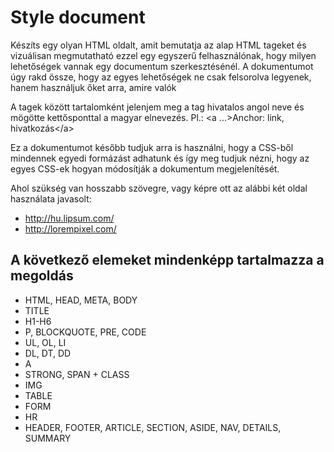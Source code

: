 # Style document

Készíts egy olyan HTML oldalt, amit bemutatja az alap HTML tageket és vizuálisan megmutatható ezzel egy egyszerű felhasználónak, hogy milyen lehetőségek vannak egy documentum szerkesztésénél. A dokumentumot úgy rakd össze, hogy az egyes lehetőségek ne csak felsorolva legyenek, hanem használjuk őket arra, amire valók

A tagek között tartalomként jelenjem meg a tag hivatalos angol neve és mögötte kettősponttal a magyar elnevezés. Pl.: &lt;a ...&gt;Anchor: link, hivatkozás&lt;/a&gt;

Ez a dokumentumot később tudjuk arra is használni, hogy a CSS-ből mindennek egyedi formázást adhatunk és így meg tudjuk nézni, hogy az egyes CSS-ek hogyan módosítják a dokumentum megjelenítését.

Ahol szükség van hosszabb szövegre, vagy képre ott az alábbi két oldal használata javasolt:
- http://hu.lipsum.com/
- http://lorempixel.com/

## A következő elemeket mindenképp tartalmazza a megoldás
- HTML, HEAD, META, BODY
- TITLE
- H1-H6
- P, BLOCKQUOTE, PRE, CODE
- UL, OL, LI
- DL, DT, DD
- A
- STRONG, SPAN + CLASS
- IMG
- TABLE
- FORM
- HR
- HEADER, FOOTER, ARTICLE, SECTION, ASIDE, NAV, DETAILS, SUMMARY